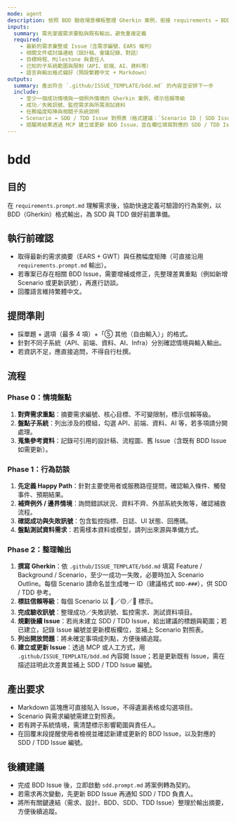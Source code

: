 ```yaml
---
mode: agent
description: 依照 BDD 驗收場景模板整理 Gherkin 案例，銜接 requirements → BDD → SDD/TDD 流程
inputs:
  summary: 需先掌握需求要點與既有輸出，避免重複定義
  required:
    - 最新的需求彙整或 Issue（含需求編號、EARS 條列）
    - 相關文件或討論連結（設計稿、會議記錄、對話）
    - 目標時程、Milestone 與責任人
    - 已知的子系統範圍與限制（API、前端、AI、資料等）
    - 語言與輸出格式偏好（預設繁體中文 + Markdown）
outputs:
  summary: 產出符合 `.github/ISSUE_TEMPLATE/bdd.md` 的內容並安排下一步
  include:
    - 至少一個成功情境與一個例外情境的 Gherkin 案例，標示信賴等級
    - 成功／失敗訊號、監控需求與所需測試資料
    - 任務幅度矩陣與相關子系統說明
    - Scenario ↔ SDD / TDD Issue 對照表（格式建議：`Scenario ID | SDD Issue | TDD Issue`）
    - 提醒將結果透過 MCP 建立或更新 BDD Issue，並在欄位填寫對應的 SDD / TDD Issue 編號
---
```


# bdd

## 目的

在 `requirements.prompt.md` 理解需求後，協助快速定義可驗證的行為案例，以 BDD（Gherkin）格式輸出，為 SDD 與 TDD 做好前置準備。

## 執行前確認

- 取得最新的需求摘要（EARS + GWT）與任務幅度矩陣（可直接沿用 `requirements.prompt.md` 輸出）。
- 若專案已存在相關 BDD Issue，需要增補或修正，先整理差異重點（例如新增 Scenario 或更新訊號），再進行訪談。
- 回覆語言維持繁體中文。

## 提問準則

- 採單題 + 選項（最多 4 項）+「⑤ 其他（自由輸入）」的格式。
- 針對不同子系統（API、前端、資料、AI、Infra）分別確認情境與輸入輸出。
- 若資訊不足，應直接追問，不得自行杜撰。

## 流程

### Phase 0：情境盤點
1. **對齊需求重點**：摘要需求編號、核心目標、不可變限制，標示信賴等級。
2. **盤點子系統**：列出涉及的模組，勾選 API、前端、資料、AI 等，若多項請分開處理。
3. **蒐集參考資料**：記錄可引用的設計稿、流程圖、舊 Issue（含既有 BDD Issue 如需更新）。

### Phase 1：行為訪談
1. **先定義 Happy Path**：針對主要使用者或服務路徑提問，確認輸入條件、觸發事件、預期結果。
2. **補齊例外 / 邊界情境**：詢問錯誤狀況、資料不齊、外部系統失敗等，確認補救流程。
3. **確認成功與失敗訊號**：包含監控指標、日誌、UI 狀態、回應碼。
4. **盤點測試資料需求**：若需樣本資料或模型，請列出來源與準備方式。

### Phase 2：整理輸出
1. **撰寫 Gherkin**：依 `.github/ISSUE_TEMPLATE/bdd.md` 填寫 Feature / Background / Scenario，至少一成功一失敗，必要時加入 Scenario Outline。每個 Scenario 請命名並生成唯一 ID（建議格式 `BDD-###`），供 SDD / TDD 參考。
2. **標註信賴等級**：每個 Scenario 以 🔵／🟡／🔴 標示。
3. **完成驗收訊號**：整理成功／失敗訊號、監控需求、測試資料項目。
4. **規劃後續 Issue**：若尚未建立 SDD / TDD Issue，給出建議的標題與範圍；若已建立，記錄 Issue 編號並更新模板欄位，並補上 Scenario 對照表。
5. **列出開放問題**：將未確定事項成列點，方便後續追蹤。
6. **建立或更新 Issue**：透過 MCP 或人工方式，用 `.github/ISSUE_TEMPLATE/bdd.md` 內容開 Issue；若是更新既有 Issue，需在描述註明此次差異並補上 SDD / TDD Issue 編號。

## 產出要求

- Markdown 區塊應可直接貼入 Issue，不得遺漏表格或勾選項目。
- Scenario 與需求編號需建立對照表。
- 若有跨子系統情境，需清楚標示影響範圍與責任人。
- 在回覆末段提醒使用者檢視並確認新建或更新的 BDD Issue，以及對應的 SDD / TDD Issue 編號。

## 後續建議

- 完成 BDD Issue 後，立即啟動 `sdd.prompt.md` 將案例轉為契約。
- 若需求再次變動，先更新 BDD Issue 再通知 SDD / TDD 負責人。
- 將所有關鍵連結（需求、設計、BDD、SDD、TDD Issue）整理於輸出摘要，方便後續追蹤。
